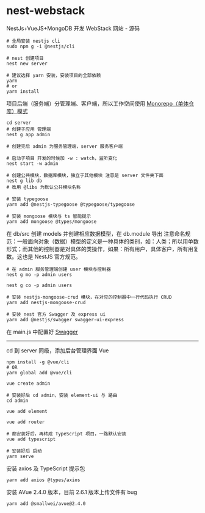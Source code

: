 # nest-webstack

NestJs+VueJS+MongoDB 开发 WebStack 网站 - 源码

```shell
# 全局安装 nestjs cli
sudo npm g -i @nestjs/cli

# nest 创建项目
nest new server

# 建议选择 yarn 安装，安装项目的全部依赖
yarn
# or
yarn install
```

项目后端（服务端）分管理端、客户端，所以工作空间使用 [Monorepo（单体仓库）模式](https://docs.nestjs.cn/7/cli?id=monorepo%e6%a8%a1%e5%bc%8f)

```shell
cd server
# 创建子应用 管理端
nest g app admin

# 创建完后 admin 为服务管理端，server 服务客户端

# 启动子项目 开发的时候加 -w : watch，监听变化
nest start -w admin

# 创建公共模块，数据库模块，独立于其他模块 注意是 server 文件夹下面
nest g lib db
# 改用 @libs 为默认公共模块名称

# 安装 typegoose
yarn add @nestjs-typegoose @typegoose/typegoose

# 安装 mongoose 模块与 ts 智能提示
yarn add mongoose @types/mongoose
```

在 db/src 创建 models 并创建相应数据模型，在 db.module 导出
注意命名规范：一般面向对象（数据）模型的定义是一种具体的类别，如：人类；所以用单数形式；而其他的控制器是对具体的类操作，如果：所有用户，具体客户，所有用复数。这也是 NestJS 官方规范。

```shell
# 在 admin 服务管理端创建 user 模块与控制器
nest g mo -p admin users

nest g co -p admin users
```

```shell
# 安装 nestjs-mongoose-crud 模块，在对应的控制器中一行代码执行 CRUD
yarn add nestjs-mongoose-crud

# 安装 nest 官方 Swagger 及 express ui
yarn add @nestjs/swagger swagger-ui-express
```

在 main.js 中配置好 [Swagger](https://docs.nestjs.cn/7/recipes?id=openapi-swagger)

---

cd 到 server 同级，添加后台管理界面 Vue

```shell
npm install -g @vue/cli
# OR
yarn global add @vue/cli

vue create admin

# 安装好后 cd admin，安装 element-ui 与 路由
cd admin

vue add element

vue add router

# 都安装好后，再转成 TypeScript 项目，一路默认安装
vue add typescript

# 安装好后 启动
yarn serve
```

安装 axios 及 TypeScript 提示包

```shell
yarn add axios @types/axios
```

安装 AVue 2.4.0 版本，目前 2.6.1 版本上传文件有 bug

```shell
yarn add @smallwei/avue@2.4.0
```
